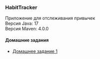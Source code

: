 ### HabitTracker
Приложение для отслеживания привычек    
Версия Java: 17  
Версия Maven: 4.0.0  

#### Домашние задания
- <a href ="https://github.com/slavbx/HabitTracker/pull/"> Домашнее задание 1</a>
